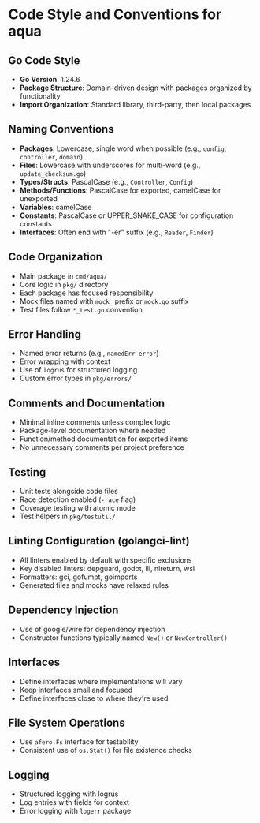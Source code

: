 # Code Style and Conventions for aqua

## Go Code Style
- **Go Version**: 1.24.6
- **Package Structure**: Domain-driven design with packages organized by functionality
- **Import Organization**: Standard library, third-party, then local packages

## Naming Conventions
- **Packages**: Lowercase, single word when possible (e.g., `config`, `controller`, `domain`)
- **Files**: Lowercase with underscores for multi-word (e.g., `update_checksum.go`)
- **Types/Structs**: PascalCase (e.g., `Controller`, `Config`)
- **Methods/Functions**: PascalCase for exported, camelCase for unexported
- **Variables**: camelCase
- **Constants**: PascalCase or UPPER_SNAKE_CASE for configuration constants
- **Interfaces**: Often end with "-er" suffix (e.g., `Reader`, `Finder`)

## Code Organization
- Main package in `cmd/aqua/`
- Core logic in `pkg/` directory
- Each package has focused responsibility
- Mock files named with `mock_` prefix or `mock.go` suffix
- Test files follow `*_test.go` convention

## Error Handling
- Named error returns (e.g., `namedErr error`)
- Error wrapping with context
- Use of `logrus` for structured logging
- Custom error types in `pkg/errors/`

## Comments and Documentation
- Minimal inline comments unless complex logic
- Package-level documentation where needed
- Function/method documentation for exported items
- No unnecessary comments per project preference

## Testing
- Unit tests alongside code files
- Race detection enabled (`-race` flag)
- Coverage testing with atomic mode
- Test helpers in `pkg/testutil/`

## Linting Configuration (golangci-lint)
- All linters enabled by default with specific exclusions
- Key disabled linters: depguard, godot, lll, nlreturn, wsl
- Formatters: gci, gofumpt, goimports
- Generated files and mocks have relaxed rules

## Dependency Injection
- Use of google/wire for dependency injection
- Constructor functions typically named `New()` or `NewController()`

## Interfaces
- Define interfaces where implementations will vary
- Keep interfaces small and focused
- Define interfaces close to where they're used

## File System Operations
- Use `afero.Fs` interface for testability
- Consistent use of `os.Stat()` for file existence checks

## Logging
- Structured logging with logrus
- Log entries with fields for context
- Error logging with `logerr` package